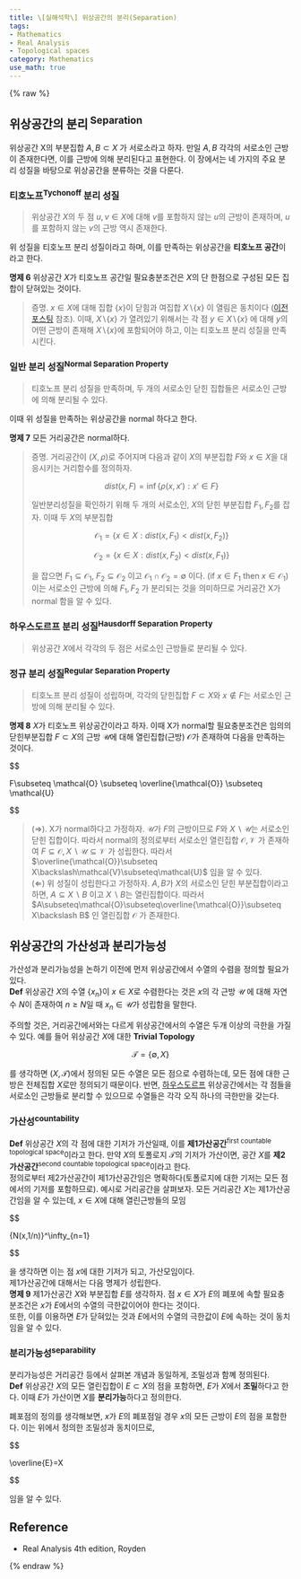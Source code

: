 ```yaml
---
title: \[실해석학\] 위상공간의 분리(Separation)
tags:
- Mathematics
- Real Analysis
- Topological spaces
category: Mathematics
use_math: true
---
```

{% raw %}

## 위상공간의 분리<sup> Separation</sup>
위상공간 X의 부분집합 $A,B \subset X$ 가 서로소라고 하자. 만일 $A,B$ 각각의 서로소인 근방이 존재한다면, 이를 근방에 의해 분리된다고 표현한다. 이 장에서는 네 가지의 주요 분리 성질을 바탕으로 위상공간을 분류하는 것을 다룬다.   

### 티호노프<sup>Tychonoff</sup> 분리 성질
> 위상공간 $X$의 두 점 $u,v \in X$에 대해 $v$를 포함하지 않는 $u$의 근방이 존재하며, $u$를 포함하지 않는 $v$의 근방 역시 존재한다.   

위 성질을 티호노프 분리 성질이라고 하며, 이를 만족하는 위상공간을 **티호노프 공간**이라고 한다. 

**명제 6**  위상공간 $X$가 티호노프 공간일 필요충분조건은 $X$의 단 한점으로 구성된 모든 집합이 닫혀있는 것이다.   
> 증명. $x\in X$에 대해 집합 {$x$}이 닫힘과 여집합 $X\backslash${$x$} 이 열림은 동치이다 ([이전포스팅](https://ddangchani.github.io/mathematics/realanalysis_Topological_spaces(1)) 참조). 이때, $X\backslash${$x$} 가 열려있기 위해서는 각 점 $y\in X\backslash${$x$} 에 대해 $y$의 어떤 근방이 존재해 $X\backslash${$x$}에 포함되어야 하고, 이는 티호노프 분리 성질을 만족시킨다.   

### 일반 분리 성질<sup>Normal Separation Property</sup>
> 티호노프 분리 성질을 만족하며, 두 개의 서로소인 닫힌 집합들은 서로소인 근방에 의해 분리될 수 있다.

이때 위 성질을 만족하는 위상공간을 normal 하다고 한다.
 
**명제 7** 모든 거리공간은 normal하다.   
> 증명. 거리공간이 $(X,\rho)$로 주어지며 다음과 같이 $X$의 부분집합 $F$와 $x\in X$을 대응시키는 거리함수를 정의하자.   
> 
> $$dist(x,F)=\inf\{\rho(x,x'):x' \in F\}$$   
> 
> 일반분리성질을 확인하기 위해 두 개의 서로소인, $X$의 닫힌 부분집합 $F_1,F_2$를 잡자. 이때 두 $X$의 부분집합   
> 
> $$\mathcal{O_1}=\{x\in X: dist(x,F_1)<dist(x,F_2)\}$$
> 
> $$\mathcal{O_2}=\{x\in X: dist(x,F_2)<dist(x,F_1)\}$$   
> 
> 을 잡으면 $F_1\subseteq\mathcal{O_1}$, $F_2\subseteq\mathcal{O_2}$ 이고 $\mathcal{O_1\cap O_2} = \emptyset$ 이다. (if $x\in F_1$ then $x\in\mathcal{O_1}$) 이는 서로소인 근방에 의해 $F_1,F_2$ 가 분리되는 것을 의미하므로 거리공간 X가 normal 함을 알 수 있다.   

### 하우스도르프 분리 성질<sup>Hausdorff Separation Property</sup>
> 위상공간 $X$에서 각각의 두 점은 서로소인 근방들로 분리될 수 있다.   

### 정규 분리 성질<sup>Regular Separation Property</sup>
>티호노프 분리 성질이 성립하며, 각각의 닫힌집합 $F\subset X$와 $x\notin F$는 서로소인 근방에 의해 분리될 수 있다.

**명제 8** $X$가 티호노프 위상공간이라고 하자. 이때 X가 normal할 필요충분조건은 임의의 닫힌부분집합 $F\subset X$의 근방 $\mathcal{U}$에 대해 열린집합(근방) $\mathcal{O}$가 존재하여 다음을 만족하는 것이다.   

$$

F\subseteq \mathcal{O} \subseteq \overline{\mathcal{O}} \subseteq \mathcal{U}

$$

> ($\Rightarrow$). X가 normal하다고 가정하자. $\mathcal{U}$가 $F$의 근방이므로 $F$와 $X\backslash\mathcal{U}$는 서로소인 닫힌 집합이다. 따라서 normal의 정의로부터 서로소인 열린집합 $\mathcal{O,V}$ 가 존재하여 $F\subseteq\mathcal{O},X\backslash\mathcal{U}\subseteq\mathcal{V}$ 가 성립한다. 따라서 $\overline{\mathcal{O}}\subseteq X\backslash\mathcal{V}\subseteq\mathcal{U}$ 임을 알 수 있다.   
> ($\Leftarrow$) 위 성질이 성립한다고 가정하자. $A,B$가 $X$의 서로소인 닫힌 부분집합이라고 하면, $A\subseteq X\backslash B$ 이고 $X\backslash B$는 열린집합이다. 따라서 $A\subseteq\mathcal{O}\subseteq\overline{\mathcal{O}}\subseteq X\backslash B$ 인 열린집합 $\mathcal{O}$ 가 존재한다.   

## 위상공간의 가산성과 분리가능성

가산성과 분리가능성을 논하기 이전에 먼저 위상공간에서 수열의 수렴을 정의할 필요가 있다.   
**Def** 위상공간 $X$의 수열 {$x_n$}이 $x\in X$로 수렴한다는 것은 $x$의 각 근방 $\mathcal{U}$ 에 대해 자연수 $N$이 존재하여 $n\geq N$일 때 $x_n\in \mathcal{U}$가 성립함을 말한다.   

주의할 것은, 거리공간에서와는 다르게 위상공간에서의 수열은 두개 이상의 극한을 가질 수 있다. 예를 들어 위상공간 $X$에 대한 **Trivial Topology**

$$\mathcal{T}=\{\emptyset,X\}$$

를 생각하면 $(X,\mathcal{T})$에서 정의된 모든 수열은 모든 점으로 수렴하는데, 모든 점에 대한 근방은 전체집합 $X$로만 정의되기 때문이다. 반면, [하우스도르프](#하우스도르프-분리-성질suphausdorff-separation-propertysup) 위상공간에서는 각 점들을 서로소인 근방들로 분리할 수 있으므로 수열들은 각각 오직 하나의 극한만을 갖는다.   

### 가산성<sup>countability</sup>
**Def** 위상공간 $X$의 각 점에 대한 기저가 가산일때, 이를 **제1가산공간**<sup>first countable topological space</sup>이라고 한다. 만약 $X$의 토폴로지 $\mathcal{T}$의 기저가 가산이면, 공간 $X$를 **제2가산공간**<sup>second countable topological space</sup>이라고 한다.    
정의로부터 제2가산공간이 제1가산공간임은 명확하다(토폴로지에 대한 기저는 모든 점에서의 기저를 포함하므로). 예시로 거리공간을 살펴보자. 모든 거리공간 $X$는 제1가산공간임을 알 수 있는데, $x\in X$에 대해 열린근방들의 모임   

$$

\{N(x,1/n)\}^\infty_{n=1}

$$   

을 생각하면 이는 점 $x$에 대한 기저가 되고, 가산모임이다.   
제1가산공간에 대해서는 다음 명제가 성립한다.   
**명제 9** 제1가산공간 $X$와 부분집합 $E$를 생각하자. 점 $x\in X$가 $E$의 폐포에 속할 필요충분조건은 $x$가 $E$에서의 수열의 극한값이어야 한다는 것이다.   
또한, 이를 이용하면 $E$가 닫혀있는 것과 $E$에서의 수열의 극한값이 $E$에 속하는 것이 동치임을 알 수 있다.   

### 분리가능성<sup>separability</sup>
분리가능성은 거리공간 등에서 살펴본 개념과 동일하게, 조밀성과 함꼐 정의된다.   
**Def** 위상공간 $X$의 모든 열린집합이 $E\subset X$의 점을 포함하면, $E$가 $X$에서 **조밀**하다고 한다. 이때 $E$가 가산이면 $X$를 **분리가능**하다고 정의한다.   

폐포점의 정의를 생각해보면, $x$가 $E$의 폐포점일 경우 $x$의 모든 근방이 $E$의 점을 포함한다. 이는 위에서 정의한 조밀성과 동치이므로,   

$$

\overline{E}=X

$$   

임을 알 수 있다.



## Reference
 - Real Analysis 4th edition, Royden

{% endraw %}